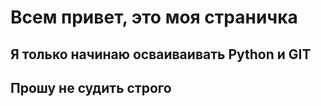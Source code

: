 # Всем привет, это моя страничка
## Я только начинаю осваиваивать Python и GIT
## Прошу не судить строго
